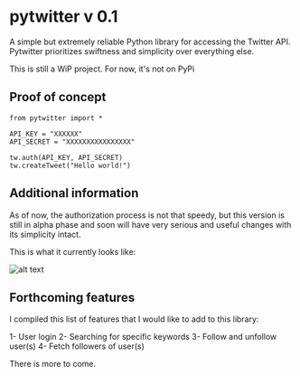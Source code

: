 # pytwitter v 0.1
A simple but extremely reliable Python library for accessing the Twitter API.
Pytwitter prioritizes swiftness and simplicity over everything else.

This is still a WiP project.
For now, it's not on PyPi

## Proof of concept

```
from pytwitter import *

API_KEY = "XXXXXX"
API_SECRET = "XXXXXXXXXXXXXXXX"

tw.auth(API_KEY, API_SECRET)
tw.createTweet("Hello world!")
```

## Additional information

As of now, the authorization process is not that speedy, but this version is still in alpha phase and soon will have very serious and useful changes with its simplicity intact.

This is what it currently looks like: 

![alt text](https://github.com/jasonmichael13/pytwitter/alpha-auth.jpg?raw=true)


## Forthcoming features

I compiled this list of features that I would like to add to this library:

1- User login
2- Searching for specific keywords
3- Follow and unfollow user(s)
4- Fetch followers of user(s)

There is more to come.
